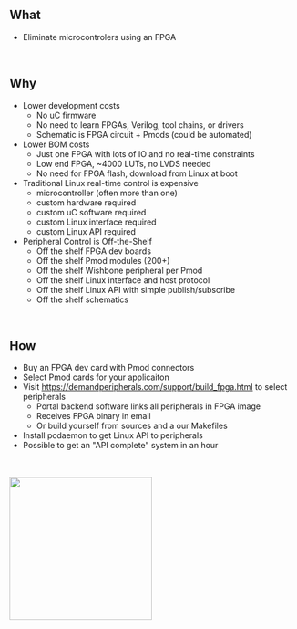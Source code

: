 ## What
- Eliminate microcontrolers using an FPGA

<br>

## Why
- Lower development costs
    -  No uC firmware
    -  No need to learn FPGAs, Verilog, tool chains, or drivers
    -  Schematic is FPGA circuit + Pmods (could be automated)
- Lower BOM costs
    -  Just one FPGA with lots of IO and no real-time constraints
    -  Low end FPGA, ~4000 LUTs, no LVDS needed
    -  No need for FPGA flash, download from Linux at boot
- Traditional Linux real-time control is expensive
    - microcontroller (often more than one)
    - custom hardware required
    - custom uC software required
    - custom Linux interface required
    - custom Linux API required
- Peripheral Control is Off-the-Shelf
    - Off the shelf FPGA dev boards
    - Off the shelf Pmod modules (200+)
    - Off the shelf Wishbone peripheral per Pmod
    - Off the shelf Linux interface and host protocol
    - Off the shelf Linux API with simple publish/subscribe
    - Off the shelf schematics

<br>

## How
- Buy an FPGA dev card with Pmod connectors
- Select Pmod cards for your applicaiton
- Visit https://demandperipherals.com/support/build_fpga.html  to select peripherals
    -  Portal backend software links all peripherals in FPGA image
    -  Receives FPGA binary in email
    -  Or build yourself from sources and a our Makefiles
- Install pcdaemon to get Linux API to peripherals
- Possible to get an "API complete" system in an hour

<br>
<br>

<img src=https://raw.githubusercontent.com/PeripheralControl/.github/f227507d81ccfed5844605a8bbcf8907e0a3e2f5/profile/repoes.svg height=250 />
<br>
